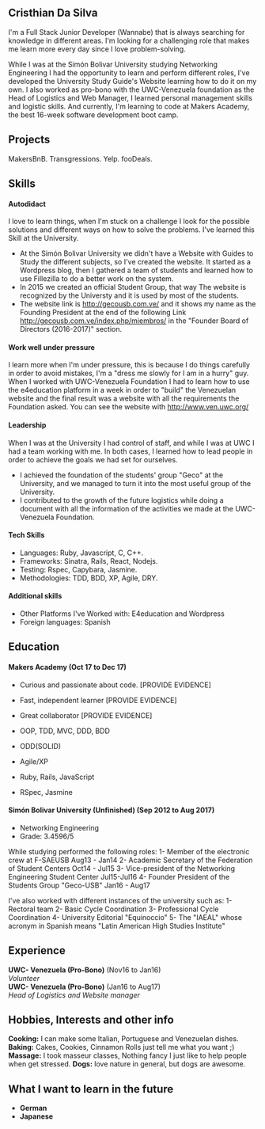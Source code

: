 ## Cristhian Da Silva

I'm a Full Stack Junior Developer (Wannabe) that is always searching for knowledge in different areas. I'm looking for a challenging role that makes me learn more every day since I love problem-solving.

While I was at the Simón Bolivar University studying Networking Engineering I had the opportunity to learn and perform different roles, I've developed the University Study Guide's Website learning how to do it on my own. I also worked as pro-bono with the UWC-Venezuela foundation as the Head of Logistics and Web Manager, I learned personal management skills and logistic skills. And currently, I'm learning to code at Makers Academy, the best 16-week software development boot camp.

## Projects

MakersBnB.
Transgressions.
Yelp.
fooDeals.

## Skills

#### Autodidact

I love to learn things, when I'm stuck on a challenge I look for the possible solutions and different ways on how to solve the problems. I've learned this Skill at the University.

- At the Simón Bolivar University we didn't have a Website with Guides to Study the different subjects, so I've created the website. It started as a Wordpress blog, then I gathered a team of students and learned how to use Fillezilla to do a better work on the system.
- In 2015 we created an official Student Group, that way The website is recognized by the Universty and it is used by most of the students.
- The website link is http://gecousb.com.ve/ and it shows my name as the Founding President at the end of the following Link http://gecousb.com.ve/index.php/miembros/ in the "Founder Board of Directors (2016-2017)" section.

#### Work well under pressure

I learn more when I'm under pressure, this is because I do things carefully in order to avoid mistakes, I'm a "dress me slowly for I am in a hurry" guy. When I worked with UWC-Venezuela Foundation I had to learn how to use the e4education platform in a week in order to "build" the Venezuelan website and the final result was a website with all the requirements the Foundation asked. You can see the website with http://www.ven.uwc.org/

#### Leadership

When I was at the University I had control of staff, and while I was at UWC I had a team working with me. In both cases, I learned how to lead people in order to achieve the goals we had set for ourselves.

- I achieved the foundation of the students' group "Geco" at the University, and we managed to turn it into the most useful group of the University.
- I contributed to the growth of the future logistics while doing a document with all the information of the activities we made at the UWC-Venezuela Foundation.

#### Tech Skills
- Languages: Ruby, Javascript, C, C++.
- Frameworks: Sinatra, Rails, React, Nodejs.
- Testing: Rspec, Capybara, Jasmine.
- Methodologies: TDD, BDD, XP, Agile, DRY.

#### Additional skills

- Other Platforms I've Worked with: E4education and Wordpress 
- Foreign languages: Spanish

## Education

#### Makers Academy (Oct 17 to Dec 17)

- Curious and passionate about code. [PROVIDE EVIDENCE]
- Fast, independent learner [PROVIDE EVIDENCE]
- Great collaborator [PROVIDE EVIDENCE]

- OOP, TDD, MVC, DDD, BDD
- ODD(SOLID)
- Agile/XP
- Ruby, Rails, JavaScript
- RSpec, Jasmine

#### Simón Bolivar University (Unfinished) (Sep 2012 to Aug 2017)

- Networking Engineering
- Grade: 3.4596/5

While studying performed the following roles:
1- Member of the electronic crew at F-SAEUSB Aug13 - Jan14
2- Academic Secretary of the Federation of Student Centers Oct14 - Jul15
3- Vice-president of the Networking Engineering Student Center Jul15-Jul16
4- Founder President of the Students Group "Geco-USB" Jan16 - Aug17

I've also worked with different instances of the university such as:
1- Rectoral team
2- Basic Cycle Coordination
3- Professional Cycle Coordination
4- University Editorial "Equinoccio"
5- The "IAEAL" whose acronym in Spanish means "Latin American High Studies Institute"

## Experience

**UWC- Venezuela (Pro-Bono)** (Nov16 to Jan16)    
*Volunteer*  
**UWC- Venezuela (Pro-Bono)** (Jan16 to Aug17)    
*Head of Logistics and Website manager*  

## Hobbies, Interests and other info

**Cooking:** I can make some Italian, Portuguese and Venezuelan dishes.
**Baking:** Cakes, Cookies, Cinnamon Rolls just tell me what you want ;)
**Massage:** I took masseur classes, Nothing fancy I just like to help people when get stressed.
**Dogs:** love nature in general, but dogs are awesome.

## What I want to learn in the future

- **German** 
- **Japanese**
